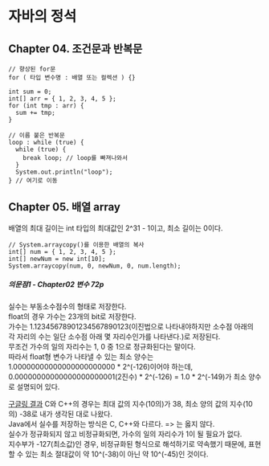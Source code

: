 # 자바의 정석

<h2>Chapter 04. 조건문과 반복문</h2>

```
// 향상된 for문
for ( 타입 변수명 : 배열 또는 컬렉션 ) {}

int sum = 0;
int[] arr = { 1, 2, 3, 4, 5 };
for (int tmp : arr) {
  sum += tmp;
}
```

```
// 이름 붙은 반복문
loop : while (true) {
  while (true) {
    break loop; // loop를 빠져나와서
  }
  System.out.println("loop");
} // 여기로 이동
```

<h2>Chapter 05. 배열 array</h2>

<p>배열의 최대 길이는 int 타입의 최대값인 2^31 - 1이고, 최소 길이는 0이다.</p>

```
// System.arraycopy()를 이용한 배열의 복사
int[] num = { 1, 2, 3, 4, 5 };
int[] newNum = new int[10];
System.arraycopy(num, 0, newNum, 0, num.length);
```
  
  
<h5>의문점1 - Chapter02 변수 72p</h5>
실수는 부동소수점수의 형태로 저장한다.<br>
float의 경우 가수는 23개의 bit로 저장한다.<br>
가수는 1.12345678901234567890123(이진법으로 나타내야하지만 소수점 아래의 각 자리의 수는 일단 소수점 아래 몇 자리수인가를 나타낸다.)로 저장된다.<br>
무조건 가수의 일의 자리수는 1, 0 중 1으로 정규화된다는 말이다.<br>
따라서 float형 변수가 나타낼 수 있는 최소 양수는 1.00000000000000000000000 * 2^(-126)이어야 하는데, 0.00000000000000000000001(2진수) * 2^(-126) = 1.0 * 2^(-149)가 최소 양수로 설명되어 있다.<br>

[구글링 결과](https://docs.microsoft.com/ko-kr/cpp/c-language/type-float?view=msvc-170) C와 C++의 경우는 최대 값의 지수(10의)가 38, 최소 양의 값의 지수(10의) -38로 내가 생각된 대로 나왔다.<br>
Java에서 실수를 저장하는 방식은 C, C++와 다르다. => 는 옳지 않다.<br>
실수가 정규화되지 않고 비정규화되면, 가수의 일의 자리수가 1이 될 필요가 없다.<br>
지수부가 -127(최소값)인 경우, 비정규화된 형식으로 해석하기로 약속했기 때문에, 표현할 수 있는 최소 절대값이 약 10^(-38)이 아닌 약 10^(-45)인 것이다.<br>

